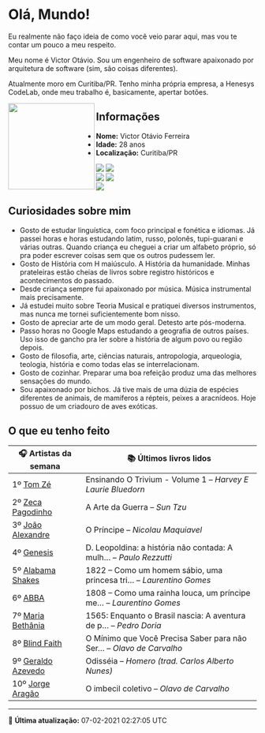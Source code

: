 # Olá, Mundo!

Eu realmente não faço ideia de como você veio parar aqui, mas vou te contar um pouco a meu respeito.

Meu nome é Victor Otávio. Sou um engenheiro de software apaixonado por arquitetura de software (sim, são coisas diferentes).

Atualmente moro em Curitiba/PR. Tenho minha própria empresa, a Henesys CodeLab, onde meu trabalho é, basicamente, apertar botões.

<img align="left" src="https://github.com/vctrtvfrrr/vctrtvfrrr/raw/master/octocat.png" alt="" width="175" />

## Informações

- **Nome:** Victor Otávio Ferreira
- **Idade:** 28 anos
- **Localização:** Curitiba/PR

[![](https://img.shields.io/badge/LinkedIn-victorotavio-blue)](https://www.linkedin.com/in/victorotavio/) [![](https://img.shields.io/badge/Twitter-@vctrtvfrrr-blue)](https://twitter.com/vctrtvfrrr)  
[![](https://img.shields.io/badge/GitHub-vctrtvfrrr-24292e)](https://github.com/vctrtvfrrr) [![](https://img.shields.io/badge/GitLab-vctrtvfrrr-ec5d16)](https://gitlab.com/vctrtvfrrr)  
[![](https://img.shields.io/badge/Email-victor@otavioferreira.com.br-red)](mailto:victor@otavioferreira.com.br)  

## Curiosidades sobre mim

-   Gosto de estudar linguística, com foco principal e fonética e idiomas. Já passei horas e horas estudando latim, russo, polonês, tupi-guarani e várias outras. Quando criança eu cheguei a criar um alfabeto próprio, só pra poder escrever coisas sem que os outros pudessem ler.
-   Gosto de História com H maiúsculo. A História da humanidade. Minhas prateleiras estão cheias de livros sobre registro históricos e acontecimentos do passado.
-   Desde criança sempre fui apaixonado por música. Música instrumental mais precisamente.
-   Já estudei muito sobre Teoria Musical e pratiquei diversos instrumentos, mas nunca me tornei suficientemente bom nisso.
-   Gosto de apreciar arte de um modo geral. Detesto arte pós-moderna.
-   Passo horas no Google Maps estudando a geografia de outros países. Uso isso de gancho pra ler sobre a história de algum povo ou região depois.
-   Gosto de filosofia, arte, ciências naturais, antropologia, arqueologia, teologia, história e como todas elas se interrelacionam.
-   Gosto de cozinhar. Preparar uma boa refeição produz uma das melhores sensações do mundo.
-   Sou apaixonado por bichos. Já tive mais de uma dúzia de espécies diferentes de animais, de mamiferos a répteis, peixes a aracnídeos. Hoje possuo de um criadouro de aves exóticas.


## O que eu tenho feito

|                       🎧 Artistas da semana                        |                      📚 Últimos livros lidos                      |
|--------------------------------------------------------------------|-------------------------------------------------------------------|
| 1º [Tom Zé](https://www.last.fm/music/Tom+Z%C3%A9)                 | Ensinando O Trivium - Volume 1	–	_Harvey E Laurie Bluedorn_         |
| 2º [Zeca Pagodinho](https://www.last.fm/music/Zeca+Pagodinho)      | A Arte da Guerra	–	_Sun Tzu_                                        |
| 3º [João Alexandre](https://www.last.fm/music/Jo%C3%A3o+Alexandre) | O Príncipe	–	_Nicolau Maquiavel_                                    |
| 4º [Genesis](https://www.last.fm/music/Genesis)                    | D. Leopoldina: a história não contada: A mulh…	–	_Paulo Rezzutti_   |
| 5º [Alabama Shakes](https://www.last.fm/music/Alabama+Shakes)      | 1822 – Como um homem sábio, uma princesa tri…	–	_Laurentino Gomes_  |
| 6º [ABBA](https://www.last.fm/music/ABBA)                          | 1808 – Como uma rainha louca, um príncipe me…	–	_Laurentino Gomes_  |
| 7º [Maria Bethânia](https://www.last.fm/music/Maria+Beth%C3%A2nia) | 1565: Enquanto o Brasil nascia: A aventura de p…	–	_Pedro Doria_    |
| 8º [Blind Faith](https://www.last.fm/music/Blind+Faith)            | O Mínimo que Você Precisa Saber para não Ser…	–	_Olavo de Carvalho_ |
| 9º [Geraldo Azevedo](https://www.last.fm/music/Geraldo+Azevedo)    | Odisséia	–	_Homero (trad. Carlos Alberto Nunes)_                    |
| 10º [Jorge Aragão](https://www.last.fm/music/Jorge+Arag%C3%A3o)    | O imbecil coletivo	–	_Olavo de Carvalho_                            |


---

🚀 **Última atualização:** 07-02-2021 02:27:05 UTC